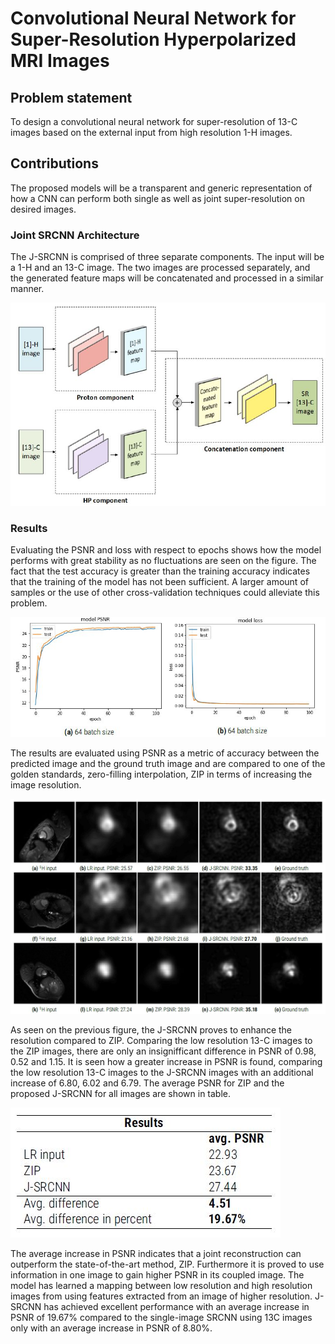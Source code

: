 # Convolutional Neural Network for Super-Resolution Hyperpolarized MRI Images

## Problem statement
To design a convolutional neural network for super-resolution of 13-C images based on the external input from high resolution 1-H images.

## Contributions
The proposed models will be a transparent and generic representation of how a CNN can perform both single as well as joint super-resolution on desired images.

### Joint SRCNN Architecture
The J-SRCNN is comprised of three separate components. The input will be a 1-H and an 13-C image. The two images are processed separately, and the generated feature maps will be concatenated and processed in a similar
manner.

![](Images/jsrcnn.jpg)

### Results
Evaluating the PSNR and loss with respect to epochs shows how the model performs with great stability as no fluctuations are seen on the figure. The fact that the test accuracy is greater than the training
accuracy indicates that the training of the model has not been sufficient. A larger amount of samples or the use of other cross-validation techniques could alleviate this problem.

![](Images/performance.jpg)

The results are evaluated using PSNR as a metric of accuracy between the predicted image and the ground truth image and are compared to one of the golden standards, zero-filling interpolation, ZIP in terms of increasing the image resolution.

![](Images/predictions.jpg)

As seen on the previous figure, the J-SRCNN proves to enhance the resolution compared to ZIP. Comparing the low resolution 13-C images to the ZIP images, there are only an insignifficant difference in PSNR of 0.98, 0.52 and 1.15. It
is seen how a greater increase in PSNR is found, comparing the low resolution 13-C images to the J-SRCNN images with an additional increase of 6.80, 6.02 and 6.79.
The average PSNR for ZIP and the proposed J-SRCNN for all images are shown in table.

![](Images/performance_table.jpg)

The average increase in PSNR indicates that a joint reconstruction can outperform the state-of-the-art method, ZIP. Furthermore it is proved to use information in one image to gain higher PSNR in its coupled
image. The model has learned a mapping between low resolution and high resolution images from using features extracted from an image of higher resolution. J-SRCNN has achieved excellent performance with an average increase in PSNR of 19.67% compared to the single-image SRCNN using 13C images only with an average increase in
PSNR of 8.80%.
